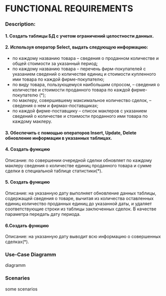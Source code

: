 # FUNCTIONAL REQUIREMENTS

### Description:<br>
#### 1. Создать таблицы БД с учетом ограничений целостности данных.<br>
#### 2. Используя оператор Select, выдать следующую информацию:<br>
* по каждому названию товара – сведения о проданном количестве и общей стоимости за указанный период;<br>
* по каждому названию товара – перечень фирм-покупателей с указанием сведений о количестве единиц и стоимости купленного ими товара по каждой фирме-покупателю;<br>
* по виду товара, пользующемуся наибольшим спросом, – сведения о количестве и стоимости проданного товара по каждой фирме-покупателю (*);<br>
* по маклеру, совершившему максимальное количество сделок, – сведения о нем и фирмах-поставщиках;<br>
* по каждой фирме-поставщику – список маклеров с указанием сведений о количестве и стоимости проданного ими товара по каждому маклеру.<br>

#### 3. Обеспечить с помощью операторов Insert, Update, Delete обновление информации в указанных таблицах.<br>
#### 4. Создать функцию<br>
Описание: по совершении очередной сделки обновляет по каждому маклеру сведения о количестве единиц проданного товара и сумме сделки в специальной таблице статистики(*).<br>
#### 5. Создать функцию<br>
Описание: на указанную дату выполняет обновление данных таблицы, содержащей сведения о товаре, вычитая из количества оставленных единиц количество проданных единиц до указанной даты, и удаляет соответствующие строки из таблицы заключенных сделок. В качестве параметра передать дату периода.<br>
#### 6.Создать функцию<br>
Описание: на указанную дату выводит всю информацию о совершенных сделках(*).<br>
### Use-Case Diagramm
diagramm<br>
### Scenaries
some scenarios<br>
